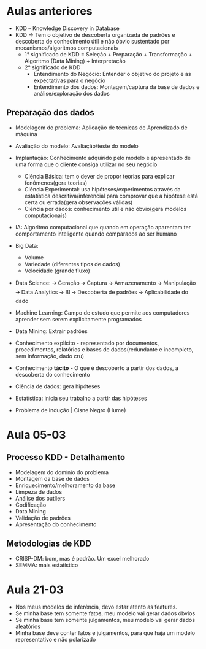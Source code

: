 # Aulas anteriores

- KDD – Knowledge Discovery in Database
- KDD → Tem o objetivo de descoberta organizada de padrões e descoberta de conhecimento útil e não óbvio sustentado por mecanismos/algoritmos computacionais
  - 1° significado de KDD = Seleção + Preparação + Transformação + Algoritmo (Data Mining) + Interpretação
  - 2° significado de KDD 
    - Entendimento do Negócio: Entender o objetivo do projeto e as expectativas para o negócio
    - Entendimento dos dados: Montagem/captura da base de dados e análise/exploração dos dados
## Preparação dos dados
- Modelagem do problema: Aplicação de técnicas de Aprendizado de máquina
- Avaliação do modelo: Avaliação/teste do modelo
- Implantação: Conhecimento adquirido pelo modelo e apresentado de uma forma que o cliente consiga utilizar no seu negócio
	- Ciência Básica: tem o dever de propor teorias para explicar fenômenos(gera teorias)
	- Ciência Experimental: usa hipóteses/experimentos através da estatística descritiva/inferencial para comprovar que a hipótese está certa ou errada(gera observações válidas)
	- Ciência por dados: conhecimento útil e não óbvio(gera modelos computacionais)
- IA: Algoritmo computacional que quando em operação aparentam ter comportamento inteligente quando comparados ao ser humano
- Big Data: 
    - Volume
    - Variedade (diferentes tipos de dados) 
    - Velocidade (grande fluxo)
- Data Science:
	  🡪 Geração
	  🡪 Captura
	  🡪 Armazenamento
	  🡪 Manipulação
	  🡪 Data Analytics
	  🡪 BI
	  🡪 Descoberta de padrões
	  🡪 Aplicabilidade do dado

- Machine Learning: Campo de estudo que permite aos computadores aprender sem serem explicitamente programados
- Data Mining: Extrair padrões
- Conhecimento explícito - representado por documentos, procedimentos, relatórios e bases de dados(redundante e incompleto, sem informação, dado cru)
- Conhecimento **tácito** - O que é descoberto a partir dos dados, a descoberta do conhecimento
- Ciência de dados: gera hipóteses
- Estatística: inicia seu trabalho a partir das hipóteses

- Problema de indução | Cisne Negro (Hume)

# Aula 05-03

## Processo KDD - Detalhamento
- Modelagem do domínio do problema
- Montagem da base de dados
- Enriquecimento/melhoramento da base
- Limpeza de dados
- Análise dos outliers
- Codificação
- Data Mining
- Validação de padrões
- Apresentação do conhecimento

## Metodologias de KDD
- CRISP-DM: bom, mas é padrão. Um excel melhorado
- SEMMA: mais estatístico


# Aula 21-03
- Nos meus modelos de inferência, devo estar atento as features.
- Se minha base tem somente fatos, meu modelo vai gerar dados óbvios
- Se minha base tem somente julgamentos, meu modelo vai gerar dados aleatórios
- Minha base deve conter fatos e julgamentos, para que haja um modelo representativo e não polarizado
